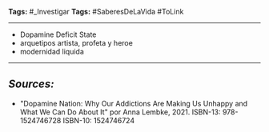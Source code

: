 **Tags:** #_Investigar 
**Tags:** #SaberesDeLaVida #ToLink 
- - -
- Dopamine Deficit State
- arquetipos artista, profeta y heroe
- modernidad liquida
- - - 
## ***Sources:***
-  "Dopamine Nation: Why Our Addictions Are Making Us Unhappy and What We Can Do About It" por Anna Lembke, 2021. ISBN-13: 978-1524746728 ISBN-10: 1524746724